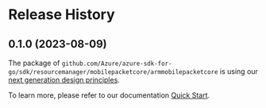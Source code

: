 # Release History

## 0.1.0 (2023-08-09)

The package of `github.com/Azure/azure-sdk-for-go/sdk/resourcemanager/mobilepacketcore/armmobilepacketcore` is using our [next generation design principles](https://azure.github.io/azure-sdk/general_introduction.html).

To learn more, please refer to our documentation [Quick Start](https://aka.ms/azsdk/go/mgmt).